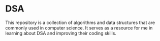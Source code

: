 # DSA
This repository is a collection of algorithms and data structures that are commonly used in computer science. It serves as a resource for me in learning about DSA and improving their coding skills.
